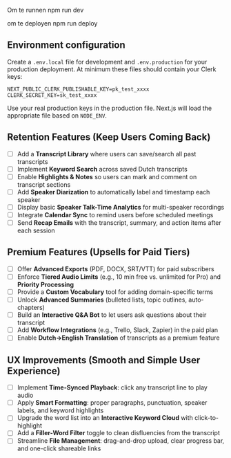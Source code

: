 Om te runnen
npm run dev

om te deployen
npm run deploy


## Environment configuration

Create a `.env.local` file for development and `.env.production` for your
production deployment. At minimum these files should contain your Clerk keys:

```
NEXT_PUBLIC_CLERK_PUBLISHABLE_KEY=pk_test_xxxx
CLERK_SECRET_KEY=sk_test_xxxx
```

Use your real production keys in the production file. Next.js will load the
appropriate file based on `NODE_ENV`.



## Retention Features (Keep Users Coming Back)
- [ ] Add a **Transcript Library** where users can save/search all past transcripts  
- [ ] Implement **Keyword Search** across saved Dutch transcripts  
- [ ] Enable **Highlights & Notes** so users can mark and comment on transcript sections  
- [ ] Add **Speaker Diarization** to automatically label and timestamp each speaker  
- [ ] Display basic **Speaker Talk-Time Analytics** for multi-speaker recordings  
- [ ] Integrate **Calendar Sync** to remind users before scheduled meetings  
- [ ] Send **Recap Emails** with the transcript, summary, and action items after each session  

## Premium Features (Upsells for Paid Tiers)
- [ ] Offer **Advanced Exports** (PDF, DOCX, SRT/VTT) for paid subscribers  
- [ ] Enforce **Tiered Audio Limits** (e.g., 10 min free vs. unlimited for Pro) and **Priority Processing**  
- [ ] Provide a **Custom Vocabulary** tool for adding domain-specific terms  
- [ ] Unlock **Advanced Summaries** (bulleted lists, topic outlines, auto-chapters)  
- [ ] Build an **Interactive Q&A Bot** to let users ask questions about their transcript  
- [ ] Add **Workflow Integrations** (e.g., Trello, Slack, Zapier) in the paid plan  
- [ ] Enable **Dutch→English Translation** of transcripts as a premium feature  

## UX Improvements (Smooth and Simple User Experience)
- [ ] Implement **Time-Synced Playback**: click any transcript line to play audio  
- [ ] Apply **Smart Formatting**: proper paragraphs, punctuation, speaker labels, and keyword highlights  
- [ ] Upgrade the word list into an **Interactive Keyword Cloud** with click-to-highlight  
- [ ] Add a **Filler-Word Filter** toggle to clean disfluencies from the transcript  
- [ ] Streamline **File Management**: drag-and-drop upload, clear progress bar, and one-click shareable links  
